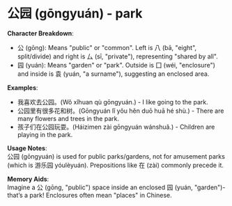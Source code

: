 # **公园 (gōngyuán) - park**

**Character Breakdown**:  
- 公 (gōng): Means "public" or "common". Left is 八 (bā, "eight", split/divide) and right is 厶 (sī, "private"), representing "shared by all".  
- 园 (yuán): Means "garden" or "park". Outside is 囗 (wéi, "enclosure") and inside is 袁 (yuán, "a surname"), suggesting an enclosed area.

**Examples**:  
- 我喜欢去公园。(Wǒ xǐhuan qù gōngyuán.) - I like going to the park.  
- 公园里有很多花和树。(Gōngyuán lǐ yǒu hěn duō huā hé shù.) - There are many flowers and trees in the park.  
- 孩子们在公园玩耍。(Háizimen zài gōngyuán wánshuǎ.) - Children are playing in the park.

**Usage Notes**:  
公园 (gōngyuán) is used for public parks/gardens, not for amusement parks (which is 游乐园 yóulèyuán). Prepositions like 在 (zài) commonly precede it.

**Memory Aids**:  
Imagine a 公 (gōng, "public") space inside an enclosed 园 (yuán, "garden")-that’s a park! Enclosures often mean "places" in Chinese.